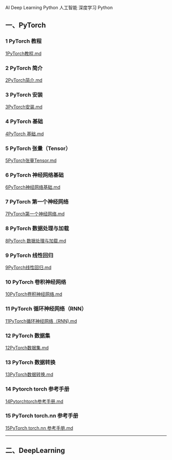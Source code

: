 AI Deep Learning Python  人工智能 深度学习 Python

## 一、PyTorch
### 1 PyTorch 教程
[1PyTorch教程.md](PyTorch/1PyTorch教程.md)
### 2 PyTorch 简介
[2PyTorch简介.md](PyTorch/2PyTorch简介.md)
### 3 PyTorch 安装
[3PyTorch安装.md](PyTorch/3PyTorch安装.md)
### 4 PyTorch 基础
[4PyTorch 基础.md](<PyTorch/4PyTorch 基础.md>)
### 5 PyTorch 张量（Tensor）
[5PyTorch张量Tensor.md](PyTorch/5PyTorch张量Tensor.md)
### 6 PyTorch 神经网络基础
[6PyTorch神经网络基础.md](PyTorch/6PyTorch神经网络基础.md)
### 7 PyTorch 第一个神经网络
[7PyTorch第一个神经网络.md](PyTorch/7PyTorch第一个神经网络.md)
### 8 PyTorch 数据处理与加载
[8PyTorch 数据处理与加载.md](<PyTorch/8PyTorch 数据处理与加载.md>)
### 9 PyTorch 线性回归
[9PyTorch线性回归.md](PyTorch/9PyTorch线性回归.md)
### 10 PyTorch 卷积神经网络
[10PyTorch卷积神经网络.md](PyTorch/10PyTorch卷积神经网络.md)
### 11 PyTorch 循环神经网络（RNN）
[11PyTorch循环神经网络（RNN).md](<PyTorch/11PyTorch循环神经网络（RNN).md>)
### 12 PyTorch 数据集
[12PyTorch数据集.md](PyTorch/12PyTorch数据集.md)
### 13 PyTorch 数据转换
[13PyTorch数据转换.md](PyTorch/13PyTorch数据转换.md)
### 14 Pytorch torch 参考手册
[14Pytorchtorch参考手册.md](PyTorch/14Pytorchtorch参考手册.md)
### 15 PyTorch torch.nn 参考手册
[15PyTorch torch.nn 参考手册.md](<PyTorch/15PyTorch torch.nn 参考手册.md>)


***
## 二、DeepLearning

